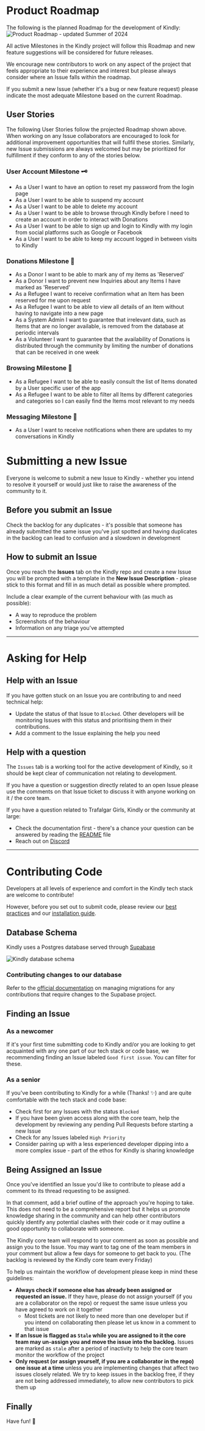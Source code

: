 # Product Roadmap

The following is the planned Roadmap for the development of Kindly:  
![Product Roadmap - updated Summer of 2024](./documentation_images/roadmap.png)

All active Milestones in the Kindly project will follow this Roadmap and new feature suggestions will be considered for future releases.

We encourage new contributors to work on any aspect of the project that feels appropriate to their experience and interest but please always consider where an Issue falls within the roadmap.

If you submit a new Issue (whether it's a bug or new feature request) please indicate the most adequate Milestone based on the current Roadmap.

## User Stories
The following User Stories follow the projected Roadmap shown above.
When working on any Issue collaborators are encouraged to look for additional improvement opportunities that will fullfil these stories.
Similarly, new Issue submissions are always welcomed but may be prioritized for fulfillment if they conform to any of the stories below.

### User Account Milestone 🗝️
- As a User I want to have an option to reset my password from the login page
- As a User I want to be able to suspend my account
- As a User I want to be able to delete my account
- As a User I want to be able to browse through Kindly before I need to create an account in order to interact with Donations
- As a User I want to be able to sign up and login to Kindly with my login from social platforms such as Google or Facebook
- As a User I want to be able to keep my account logged in between visits to Kindly 

### Donations Milestone 🤝
- As a Donor I want to be able to mark any of my items as 'Reserved'
- As a Donor I want to prevent new Inquiries about any Items I have marked as 'Reserved'
- As a Refugee I want to receive confirmation what an Item has been reserved for me upon request
- As a Refugee I want to be able to view all details of an Item without having to navigate into a new page
- As a System Admin I want to guarantee that irrelevant data, such as Items that are no longer available, is removed from the database at periodic intervals
- As a Volunteer I want to guarantee that the availability of Donations is distributed through the community by limiting the number of donations that can be received in one week 

### Browsing Milestone 🔎
- As a Refugee I want to be able to easily consult the list of Items donated by a User specific user of the app
- As a Refugee I want to be able to filter all Items by different categories and categories so I can easily find the Items most relevant to my needs

### Messaging Milestone 📩
- As a User I want to receive notifications when there are updates to my conversations in Kindly

# Submitting a new Issue

Everyone is welcome to submit a new Issue to Kindly - whether you intend to resolve it yourself or would just like to raise the awareness of the community to it.

## Before you submit an Issue

Check the backlog for any duplicates - it's possible that someone has already submitted the same issue you've just spotted and having duplicates in the backlog can lead to confusion and a slowdown in development

## How to submit an Issue

Once you reach the **Issues** tab on the Kindly repo and create a new Issue you will be prompted with a template in the **New Issue Description** - please stick to this format and fill in as much detail as possible where prompted.

Include a clear example of the current behaviour with (as much as possible):

- A way to reproduce the problem
- Screenshots of the behaviour
- Information on any triage you've attempted

<hr>

# Asking for Help

## Help with an Issue

If you have gotten stuck on an Issue you are contributing to and need technical help:

- Update the status of that Issue to `Blocked`. Other developers will be monitoring Issues with this status and prioritising them in their contributions.
- Add a comment to the Issue explaining the help you need

## Help with a question

The `Issues` tab is a working tool for the active development of Kindly, so it should be kept clear of communication not relating to development.

If you have a question or suggestion directly related to an open Issue please use the comments on that Issue ticket to discuss it with anyone working on it / the core team.

If you have a question related to Trafalgar Girls, Kindly or the community at large:

- Check the documentation first - there's a chance your question can be answered by reading the [README](../README.md) file
- Reach out on [Discord](https://discord.gg/Mrh5NYw52S)

<hr>

# Contributing Code

Developers at all levels of experience and comfort in the Kindly tech stack are welcome to contribute!

However, before you set out to submit code, please review our [best practices](./BEST_PRACTICE.md) and our [installation guide](./BEFORE_YOUR_FIRST_ISSUE.md).

## Database Schema

Kindly uses a Postgres database served through [Supabase](https://supabase.com)

![Kindly database schema](./documentation_images/schema.png)

### Contributing changes to our database

Refer to the [official documentation](https://supabase.com/docs/guides/cli/managing-environments?queryGroups=environment&environment=staging#auto-schema-diff) on managing migrations for any contributions that require changes to the Supabase project.

## Finding an Issue

### As a newcomer

If it's your first time submitting code to Kindly and/or you are looking to get acquainted with any one part of our tech stack or code base, we recommending finding an Issue labeled `Good first issue`. You can filter for these.

### As a senior

If you've been contributing to Kindly for a while (Thanks! ✨) and are quite comfortable with the tech stack and code base:

- Check first for any Issues with the status `Blocked`
- If you have been given access along with the core team, help the development by reviewing any pending Pull Requests before starting a new Issue
- Check for any Issues labeled `High Priority`
- Consider pairing up with a less experienced developer dipping into a more complex issue - part of the ethos for Kindly is sharing knowledge

## Being Assigned an Issue

Once you've identified an Issue you'd like to contribute to please add a comment to its thread requesting to be assigned.

In that comment, add a brief outline of the approach you're hoping to take. This does not need to be a comprehensive report but it helps us promote knowledge sharing in the community and can help other contributors quickly identify any potential clashes with their code or it may outline a good opportunity to collaborate with someone.

The Kindly core team will respond to your comment as soon as possible and assign you to the Issue. You may want to tag one of the team members in your comment but allow a few days for someone to get back to you. (The backlog is reviewed by the Kindly core team every Friday)

To help us maintain the workflow of development please keep in mind these guidelines:

- **Always check if someone else has already been assigned or requested an issue.** If they have, please do not assign yourself (if you are a collaborator on the repo) or request the same issue unless you have agreed to work on it together 
  - Most tickets are not likely to need more than one developer but if you intend on collaborating then please let us know in a comment to that issue
- **If an Issue is flagged as `Stale` while you are assigned to it the core team may un-assign you and move the issue into the backlog.** Issues are marked as `stale` after a period of inactivity to help the core team monitor the workflow of the project
- **Only request (or assign yourself, if you are a collaborator in the repo) one issue at a time** unless you are implementing changes that affect two issues closely related. We try to keep issues in the backlog free, if they are not being addressed immediately, to allow new contributors to pick them up

## Finally

Have fun! 🎡
